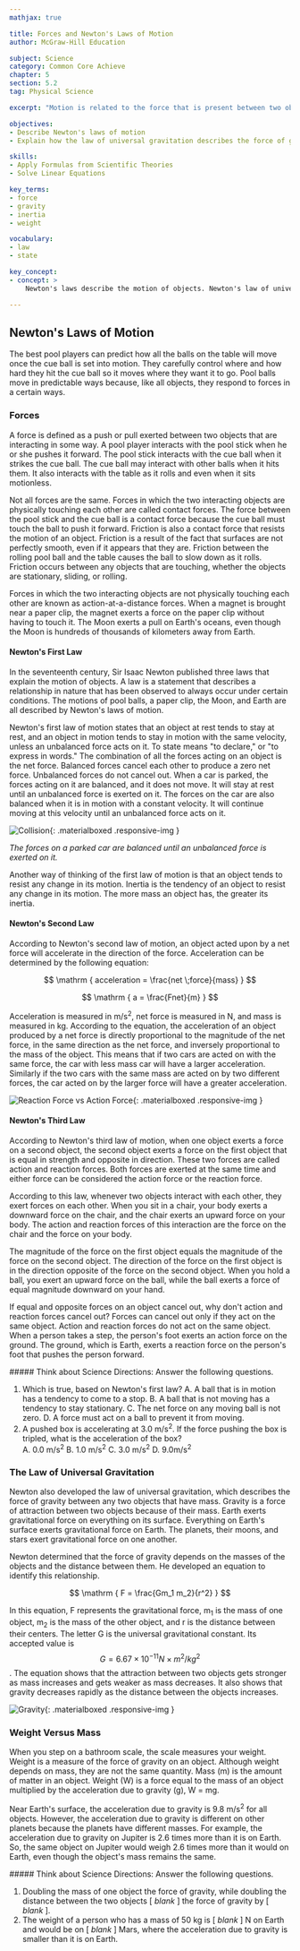 ```yaml
---
mathjax: true

title: Forces and Newton's Laws of Motion
author: McGraw-Hill Education

subject: Science
category: Common Core Achieve
chapter: 5
section: 5.2
tag: Physical Science

excerpt: "Motion is related to the force that is present between two objects. Newton's three laws of motion explain the relationship between the motion of an object and the forces acting on it. Learn how Newton's law of universal gravitation explains how our feet stay on the ground and how the planets in our solar system stay in orbit."

objectives:
- Describe Newton's laws of motion
- Explain how the law of universal gravitation describes the force of gravity between two objects with mass

skills:
- Apply Formulas from Scientific Theories
- Solve Linear Equations

key_terms:
- force
- gravity
- inertia
- weight

vocabulary:
- law
- state

key_concept:
- concept: >
    Newton's laws describe the motion of objects. Newton's law of universal gravitation relates the mass and distance between two objects to the force of gravity between two objects. These laws can be used to predict the motion of everyday objects.

---
```


## Newton's Laws of Motion

The best pool players can predict how all the balls on the table will move once the cue ball is set into motion. They carefully control where and how hard they hit the cue ball so it moves where they want it to go. Pool balls move in predictable ways because, like all objects, they respond to forces in a certain ways.

### Forces

A force is defined as a push or pull exerted between two objects that are interacting in some way. A pool player interacts with the pool stick when he or she pushes it forward. The pool stick interacts with the cue ball when it strikes the cue ball. The cue ball may interact with other balls when it hits them. It also interacts with the table as it rolls and even when it sits motionless.

Not all forces are the same. Forces in which the two interacting objects are physically touching each other are called contact forces. The force between the pool stick and the cue ball is a contact force because the cue ball must touch the ball to push it forward. Friction is also a contact force that resists the motion of an object. Friction is a result of the fact that surfaces are not perfectly smooth, even if it appears that they are. Friction between the rolling pool ball and the table causes the ball to slow down as it rolls. Friction occurs between any objects that are touching, whether the objects are stationary, sliding, or rolling.

Forces in which the two interacting objects are not physically touching each other are known as action-at-a-distance forces. When a magnet is brought near a paper clip, the magnet exerts a force on the paper clip without having to touch it. The Moon exerts a pull on Earth's oceans, even though the Moon is hundreds of thousands of kilometers away from Earth.

#### Newton's First Law

In the seventeenth century, Sir Isaac Newton published three laws that explain the motion of objects. A law is a statement that describes a relationship in nature that has been observed to always occur under certain conditions. The motions of pool balls, a paper clip, the Moon, and Earth are all described by Newton's laws of motion.

Newton's first law of motion states that an object at rest tends to stay at rest, and an object in motion tends to stay in motion with the same velocity, unless an unbalanced force acts on it. To state means "to declare," or "to express in words." The combination of all the forces acting on an object is the net force. Balanced forces cancel each other to produce a zero net force. Unbalanced forces do not cancel out. When a car is parked, the forces acting on it are balanced, and it does not move. It will stay at rest until an unbalanced force is exerted on it. The forces on the car are also balanced when it is in motion with a constant velocity. It will continue moving at this velocity until an unbalanced force acts on it.

![Collision](){: .materialboxed .responsive-img }

*The forces on a parked car are balanced until an unbalanced force is exerted on it.*

Another way of thinking of the first law of motion is that an object tends to resist any change in its motion. Inertia is the tendency of an object to resist any change in its motion. The more mass an object has, the greater its inertia.

#### Newton's Second Law

According to Newton's second law of motion, an object acted upon by a net force will accelerate in the direction of the force. Acceleration can be determined by the following equation:

$$ \mathrm { acceleration = \frac{net \;force}{mass} } $$

$$ \mathrm { a = \frac{Fnet}{m} } $$

Acceleration is measured in m/s<sup>2</sup>, net force is measured in N, and mass is measured in kg. According to the equation, the acceleration of an object produced by a net force is directly proportional to the magnitude of the net force, in the same direction as the net force, and inversely proportional to the mass of the object. This means that if two cars are acted on with the same force, the car with less mass car will have a larger acceleration. Similarly if the two cars with the same mass are acted on by two different forces, the car acted on by the larger force will have a greater acceleration.

![Reaction Force vs Action Force](){: .materialboxed .responsive-img }

#### Newton's Third Law

According to Newton's third law of motion, when one object exerts a force on a second object, the second object exerts a force on the first object that is equal in strength and opposite in direction. These two forces are called action and reaction forces. Both forces are exerted at the same time and either force can be considered the action force or the reaction force.

According to this law, whenever two objects interact with each other, they exert forces on each other. When you sit in a chair, your body exerts a downward force on the chair, and the chair exerts an upward force on your body. The action and reaction forces of this interaction are the force on the chair and the force on your body.

The magnitude of the force on the first object equals the magnitude of the force on the second object. The direction of the force on the first object is in the direction opposite of the force on the second object. When you hold a ball, you exert an upward force on the ball, while the ball exerts a force of equal magnitude downward on your hand.

If equal and opposite forces on an object cancel out, why don't action and reaction forces cancel out? Forces can cancel out only if they act on the same object. Action and reaction forces do not act on the same object. When a person takes a step, the person's foot exerts an action force on the ground. The ground, which is Earth, exerts a reaction force on the person's foot that pushes the person forward.

<div class="card-panel" markdown="1">
##### Think about Science
Directions: Answer the following questions.

  1. Which is true, based on Newton's first law?
    A. A ball that is in motion has a tendency to come to a stop.
    B. A ball that is not moving has a tendency to stay stationary.
    C. The net force on any moving ball is not zero.
    D. A force must act on a ball to prevent it from moving.
  2. A pushed box is accelerating at 3.0 m/s<sup>2</sup>. If the force pushing the box is tripled, what is the acceleration of the box?  
    A. 0.0 m/s<sup>2</sup>
    B. 1.0 m/s<sup>2</sup>
    C. 3.0 m/s<sup>2</sup>
    D. 9.0m/s<sup>2</sup>
</div>

### The Law of Universal Gravitation

Newton also developed the law of universal gravitation, which describes the force of gravity between any two objects that have mass. Gravity is a force of attraction between two objects because of their mass. Earth exerts gravitational force on everything on its surface. Everything on Earth's surface exerts gravitational force on Earth. The planets, their moons, and stars exert gravitational force on one another.

Newton determined that the force of gravity depends on the masses of the objects and the distance between them. He developed an equation to identify this relationship.

$$ \mathrm { F = \frac{Gm_1 m_2}{r^2} } $$

In this equation, F represents the gravitational force, m<sub>1</sub> is the mass of one object, m<sub>2</sub> is the mass of the other object, and r is the distance between their centers. The letter G is the universal gravitational constant. Its accepted value is $$ G = 6.67 \times 10^{-11} N \times m^2 / kg^2 $$. The equation shows that the attraction between two objects gets stronger as mass increases and gets weaker as mass decreases. It also shows that gravity decreases rapidly as the distance between the objects increases.

![Gravity](){: .materialboxed .responsive-img }

### Weight Versus Mass

When you step on a bathroom scale, the scale measures your weight. Weight is a measure of the force of gravity on an object. Although weight depends on mass, they are not the same quantity. Mass (m) is the amount of matter in an object. Weight (W) is a force equal to the mass of an object multiplied by the acceleration due to gravity (g), W = mg.

Near Earth's surface, the acceleration due to gravity is 9.8 m/s<sup>2</sup> for all objects. However, the acceleration due to gravity is different on other planets because the planets have different masses. For example, the acceleration due to gravity on Jupiter is 2.6 times more than it is on Earth. So, the same object on Jupiter would weigh 2.6 times more than it would on Earth, even though the object's mass remains the same.

<div class="card-panel" markdown="1">
##### Think about Science
Directions: Answer the following questions.

  1. Doubling the mass of one object the force of gravity, while doubling the distance between the two objects [ *blank* ] the force of gravity by [ *blank* ].
  2. The weight of a person who has a mass of 50 kg is [ *blank* ] N on Earth and would be on [ *blank* ] Mars, where the acceleration due to gravity is smaller than it is on Earth.
</div> 